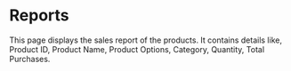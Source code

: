 # Reports

This page displays the sales report of the products. It contains details like, Product ID, Product Name, Product Options, Category, Quantity, Total Purchases.